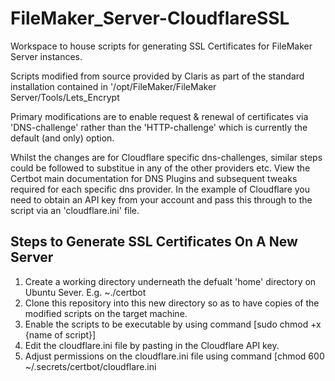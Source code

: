 # FileMaker_Server-CloudflareSSL

Workspace to house scripts for generating SSL Certificates for FileMaker Server instances.

Scripts modified from source provided by Claris as part of the standard installation contained in '/opt/FileMaker/FileMaker Server/Tools/Lets_Encrypt

Primary modifications are to enable request & renewal of certificates via 'DNS-challenge' rather than the 'HTTP-challenge' which is currently the default (and only) option.

Whilst the changes are for Cloudflare specific dns-challenges, similar steps could be followed to substitue in any of the other providers etc. View the Certbot main documentation for DNS Plugins and subsequent tweaks required for each specific dns provider. In the example of Cloudflare you need to obtain an API key from your account and pass this through to the script via an 'cloudflare.ini' file.

## Steps to Generate SSL Certificates On A New Server ##

1. Create a working directory underneath the defualt 'home' directory on Ubuntu Sever. E.g. ~./certbot
2. Clone this repository into this new directory so as to have copies of the modified scripts on the target machine.
3. Enable the scripts to be executable by using command [sudo chmod +x {name of script}]
4. Edit the cloudflare.ini file by pasting in the Cloudflare API key.
5. Adjust permissions on the cloudflare.ini file using command [chmod 600 ~/.secrets/certbot/cloudflare.ini
